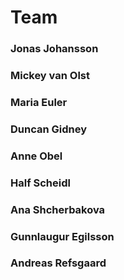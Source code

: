 # Team

### Jonas Johansson

### Mickey van Olst

### Maria Euler

### Duncan Gidney

### Anne Obel

### Half Scheidl

### Ana Shcherbakova

### Gunnlaugur Egilsson

### Andreas Refsgaard

